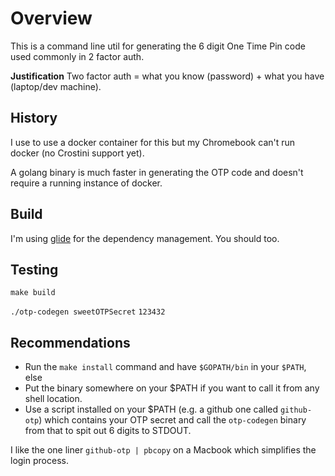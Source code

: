 # Overview

This is a command line util for generating the 6 digit One Time Pin code used commonly in 2 factor auth.

**Justification**
Two factor auth = what you know (password) + what you have (laptop/dev machine).


## History
I use to use a docker container for this but my Chromebook can't run docker (no Crostini support yet).

A golang binary is much faster in generating the OTP code and doesn't require a running instance of docker.

## Build

I'm using [glide](https://github.com/Masterminds/glide) for the dependency management. You should too.

## Testing

```
make build
```

`./otp-codegen sweetOTPSecret`
`123432`


## Recommendations
* Run the `make install` command and have `$GOPATH/bin` in your `$PATH`, else
* Put the binary somewhere on your $PATH if you want to call it from any shell location.
* Use a script installed on your $PATH (e.g. a github one called `github-otp`) which contains your OTP secret and call the `otp-codegen` binary from that to spit out 6 digits to STDOUT.

I like the one liner `github-otp | pbcopy` on a Macbook which simplifies the login process.
